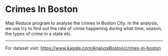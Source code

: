 # Crimes In Boston

Map Reduce program to analyse the crimes in Boston City. In the analysis, we use try to find out the rate of crime happening during what time, season, the types of crime in a state etc.

___

For dataset visit: https://www.kaggle.com/AnalyzeBoston/crimes-in-boston

